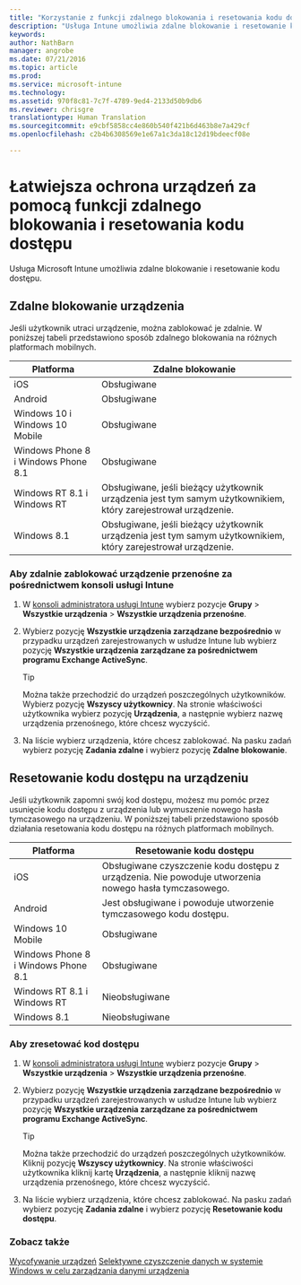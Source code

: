 ```yaml
---
title: "Korzystanie z funkcji zdalnego blokowania i resetowania kodu dostępu | Microsoft Intune"
description: "Usługa Intune umożliwia zdalne blokowanie i resetowanie kodu dostępu."
keywords: 
author: NathBarn
manager: angrobe
ms.date: 07/21/2016
ms.topic: article
ms.prod: 
ms.service: microsoft-intune
ms.technology: 
ms.assetid: 970f8c81-7c7f-4789-9ed4-2133d50b9db6
ms.reviewer: chrisgre
translationtype: Human Translation
ms.sourcegitcommit: e9cbf5858cc4e860b540f421b6d463b8e7a429cf
ms.openlocfilehash: c2b4b6308569e1e67a1c3da18c12d19bdeecf08e

---
```

# Łatwiejsza ochrona urządzeń za pomocą funkcji zdalnego blokowania i resetowania kodu dostępu
Usługa Microsoft Intune umożliwia zdalne blokowanie i resetowanie kodu dostępu.

## Zdalne blokowanie urządzenia
Jeśli użytkownik utraci urządzenie, można zablokować je zdalnie. W poniższej tabeli przedstawiono sposób zdalnego blokowania na różnych platformach mobilnych.

|Platforma|Zdalne blokowanie|
|------------|---------------|
|iOS|Obsługiwane|
|Android|Obsługiwane|
|Windows 10 i Windows 10 Mobile|Obsługiwane|
|Windows Phone 8 i Windows Phone 8.1|Obsługiwane|
|Windows RT 8.1 i Windows RT|Obsługiwane, jeśli bieżący użytkownik urządzenia jest tym samym użytkownikiem, który zarejestrował urządzenie.|
|Windows 8.1|Obsługiwane, jeśli bieżący użytkownik urządzenia jest tym samym użytkownikiem, który zarejestrował urządzenie.|


### Aby zdalnie zablokować urządzenie przenośne za pośrednictwem konsoli usługi Intune

1.  W [konsoli administratora usługi Intune](https://manage.microsoft.com/) wybierz pozycje **Grupy** &gt; **Wszystkie urządzenia** &gt; **Wszystkie urządzenia przenośne**.

2.  Wybierz pozycję **Wszystkie urządzenia zarządzane bezpośrednio** w przypadku urządzeń zarejestrowanych w usłudze Intune lub wybierz pozycję **Wszystkie urządzenia zarządzane za pośrednictwem programu Exchange ActiveSync**.

    > [!TIP]
    > Można także przechodzić do urządzeń poszczególnych użytkowników. Wybierz pozycję **Wszyscy użytkownicy**. Na stronie właściwości użytkownika wybierz pozycję **Urządzenia**, a następnie wybierz nazwę urządzenia przenośnego, które chcesz wyczyścić.

3.  Na liście wybierz urządzenia, które chcesz zablokować. Na pasku zadań wybierz pozycję **Zadania zdalne** i wybierz pozycję **Zdalne blokowanie**.

## Resetowanie kodu dostępu na urządzeniu
Jeśli użytkownik zapomni swój kod dostępu, możesz mu pomóc przez usunięcie kodu dostępu z urządzenia lub wymuszenie nowego hasła tymczasowego na urządzeniu. W poniższej tabeli przedstawiono sposób działania resetowania kodu dostępu na różnych platformach mobilnych.

|Platforma|Resetowanie kodu dostępu|
|------------|------------------|
|iOS|Obsługiwane czyszczenie kodu dostępu z urządzenia. Nie powoduje utworzenia nowego hasła tymczasowego.|
|Android|Jest obsługiwane i powoduje utworzenie tymczasowego kodu dostępu.|
|Windows 10 Mobile|Obsługiwane|
|Windows Phone 8 i Windows Phone 8.1|Obsługiwane|
|Windows RT 8.1 i Windows RT|Nieobsługiwane|
|Windows 8.1|Nieobsługiwane|

### Aby zresetować kod dostępu

1.  W [konsoli administratora usługi Intune](https://manage.microsoft.com/) wybierz pozycje **Grupy** &gt; **Wszystkie urządzenia** &gt; **Wszystkie urządzenia przenośne**.

2.  Wybierz pozycję **Wszystkie urządzenia zarządzane bezpośrednio** w przypadku urządzeń zarejestrowanych w usłudze Intune lub wybierz pozycję **Wszystkie urządzenia zarządzane za pośrednictwem programu Exchange ActiveSync**.

    > [!TIP]
    > Można także przechodzić do urządzeń poszczególnych użytkowników. Kliknij pozycję **Wszyscy użytkownicy**. Na stronie właściwości użytkownika kliknij kartę **Urządzenia**, a następnie kliknij nazwę urządzenia przenośnego, które chcesz wyczyścić.

3.  Na liście wybierz urządzenia, które chcesz zablokować. Na pasku zadań wybierz pozycję **Zadania zdalne** i wybierz pozycję **Resetowanie kodu dostępu**.


### Zobacz także
[Wycofywanie urządzeń](retire-devices-from-microsoft-intune-management.md)
[Selektywne czyszczenie danych w systemie Windows w celu zarządzania danymi urządzenia](http://technet.microsoft.com/library/dn486874.aspx)



<!--HONumber=Jul16_HO4-->



